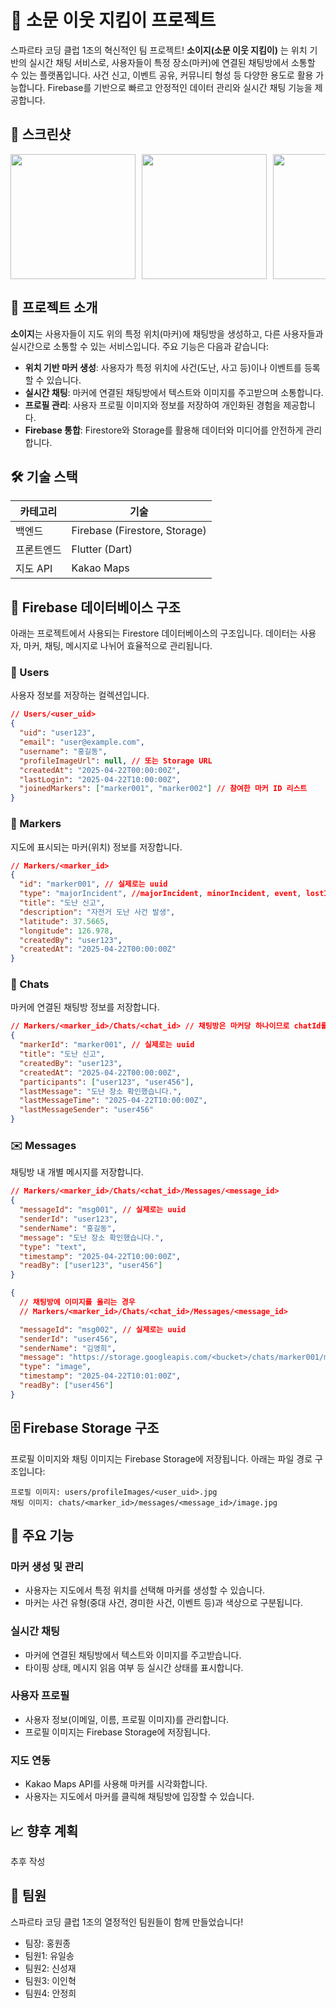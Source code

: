 # 🚨 소문 이웃 지킴이 프로젝트

스파르타 코딩 클럽 1조의 혁신적인 팀 프로젝트! **소이지(소문 이웃 지킴이)** 는 위치 기반의 실시간 채팅 서비스로, 사용자들이 특정 장소(마커)에 연결된 채팅방에서 소통할 수 있는 플랫폼입니다. 사건 신고, 이벤트 공유, 커뮤니티 형성 등 다양한 용도로 활용 가능합니다. Firebase를 기반으로 빠르고 안정적인 데이터 관리와 실시간 채팅 기능을 제공합니다.

## 📱 스크린샷

<div style="display: flex; flex-wrap: nowrap; overflow-x: auto; gap: 10px; margin-bottom: 20px;">
  <img src="https://github.com/user-attachments/assets/1cf0b139-8020-413d-a554-dd9400028798" width="200"/>
  <img src="https://github.com/user-attachments/assets/e53f517a-1045-4b4e-a0c5-fc4d9cbf1ace" width="200" />
  <img src="https://github.com/user-attachments/assets/658d7ec3-5475-4075-a8af-480752be9551" width="200" />
  <img src="https://github.com/user-attachments/assets/b03646cf-eb08-463e-a4f4-1f704f3676d1" width="200" />
  <img src="https://github.com/user-attachments/assets/a09d938f-65a2-4baf-898d-0db095526770" width="200" />
  <img src="https://github.com/user-attachments/assets/da09ca87-bcf3-4081-a850-ab2b47e19441" width="200" />
  <img src="https://github.com/user-attachments/assets/9d409a8c-93b0-421e-a915-cbe485482a11" width="200" />
  <img src="https://github.com/user-attachments/assets/7e41a564-6f72-4967-9356-82044de956c3" width="200" />
  <img src="https://github.com/user-attachments/assets/ad972b55-0b04-4bd1-88c7-b8925ff909ac" width="200" />
  <img src="https://github.com/user-attachments/assets/b302110f-dede-4622-a285-3780e571ac8a" width="200" />
  <img src="https://github.com/user-attachments/assets/aae2a213-703c-4209-b8bd-f44ff9fc2496" width="200" />
  <img src="https://github.com/user-attachments/assets/7c63a32b-a9aa-42f3-b348-eee87cdea760" width="200" />
  <img src="https://github.com/user-attachments/assets/76d2b45c-afc4-4403-ae83-ec7571cf361e" width="200" />
  <img src="https://github.com/user-attachments/assets/59e5fb96-1ab5-4d9c-8fb4-dfaca5f4dd56" width="200" />
  <img src="https://github.com/user-attachments/assets/880518ba-cdda-4717-8f90-424b07e49290" width="200" />
  <img src="https://github.com/user-attachments/assets/4085aef6-10c2-458a-b6ec-7387b8c294c1" width="200" />
</div>



## 🎯 프로젝트 소개

**소이지**는 사용자들이 지도 위의 특정 위치(마커)에 채팅방을 생성하고, 다른 사용자들과 실시간으로 소통할 수 있는 서비스입니다. 주요 기능은 다음과 같습니다:

- **위치 기반 마커 생성**: 사용자가 특정 위치에 사건(도난, 사고 등)이나 이벤트를 등록할 수 있습니다.
- **실시간 채팅**: 마커에 연결된 채팅방에서 텍스트와 이미지를 주고받으며 소통합니다.
- **프로필 관리**: 사용자 프로필 이미지와 정보를 저장하여 개인화된 경험을 제공합니다.
- **Firebase 통합**: Firestore와 Storage를 활용해 데이터와 미디어를 안전하게 관리합니다.

## 🛠️ 기술 스택

| 카테고리   | 기술                          |
| ---------- | ----------------------------- |
| 백엔드     | Firebase (Firestore, Storage) |
| 프론트엔드 | Flutter (Dart)                |
| 지도 API   | Kakao Maps                    |

## 📂 Firebase 데이터베이스 구조

아래는 프로젝트에서 사용되는 Firestore 데이터베이스의 구조입니다. 데이터는 사용자, 마커, 채팅, 메시지로 나뉘어 효율적으로 관리됩니다.

### 👤 Users

사용자 정보를 저장하는 컬렉션입니다.

```json
// Users/<user_uid>
{
  "uid": "user123",
  "email": "user@example.com",
  "username": "홍길동",
  "profileImageUrl": null, // 또는 Storage URL
  "createdAt": "2025-04-22T00:00:00Z",
  "lastLogin": "2025-04-22T10:00:00Z",
  "joinedMarkers": ["marker001", "marker002"] // 참여한 마커 ID 리스트
}
```

### 📍 Markers

지도에 표시되는 마커(위치) 정보를 저장합니다.

```json
// Markers/<marker_id>
{
  "id": "marker001", // 실제로는 uuid
  "type": "majorIncident", //majorIncident, minorIncident, event, lostItem
  "title": "도난 신고",
  "description": "자전거 도난 사건 발생",
  "latitude": 37.5665,
  "longitude": 126.978,
  "createdBy": "user123",
  "createdAt": "2025-04-22T00:00:00Z"
}
```

### 💬 Chats

마커에 연결된 채팅방 정보를 저장합니다.

```json
// Markers/<marker_id>/Chats/<chat_id> // 채팅방은 마커당 하나이므로 chatId를 알 필요는 없음
{
  "markerId": "marker001", // 실제로는 uuid
  "title": "도난 신고",
  "createdBy": "user123",
  "createdAt": "2025-04-22T00:00:00Z",
  "participants": ["user123", "user456"],
  "lastMessage": "도난 장소 확인했습니다.",
  "lastMessageTime": "2025-04-22T10:00:00Z",
  "lastMessageSender": "user456"
}
```

### ✉️ Messages

채팅방 내 개별 메시지를 저장합니다.

```json
// Markers/<marker_id>/Chats/<chat_id>/Messages/<message_id>
{
  "messageId": "msg001", // 실제로는 uuid
  "senderId": "user123",
  "senderName": "홍길동",
  "message": "도난 장소 확인했습니다.",
  "type": "text",
  "timestamp": "2025-04-22T10:00:00Z",
  "readBy": ["user123", "user456"]
}
```

```json
{
  // 채팅방에 이미지를 올리는 경우
  // Markers/<marker_id>/Chats/<chat_id>/Messages/<message_id>

  "messageId": "msg002", // 실제로는 uuid
  "senderId": "user456",
  "senderName": "김영희",
  "message": "https://storage.googleapis.com/<bucket>/chats/marker001/messages/msg002/image.jpg",
  "type": "image",
  "timestamp": "2025-04-22T10:01:00Z",
  "readBy": ["user456"]
}
```

## 🗄️ Firebase Storage 구조

프로필 이미지와 채팅 이미지는 Firebase Storage에 저장됩니다. 아래는 파일 경로 구조입니다:

```
프로필 이미지: users/profileImages/<user_uid>.jpg
채팅 이미지: chats/<marker_id>/messages/<message_id>/image.jpg
```

## 🚀 주요 기능

### 마커 생성 및 관리

- 사용자는 지도에서 특정 위치를 선택해 마커를 생성할 수 있습니다.
- 마커는 사건 유형(중대 사건, 경미한 사건, 이벤트 등)과 색상으로 구분됩니다.

### 실시간 채팅

- 마커에 연결된 채팅방에서 텍스트와 이미지를 주고받습니다.
- 타이핑 상태, 메시지 읽음 여부 등 실시간 상태를 표시합니다.

### 사용자 프로필

- 사용자 정보(이메일, 이름, 프로필 이미지)를 관리합니다.
- 프로필 이미지는 Firebase Storage에 저장됩니다.

### 지도 연동

- Kakao Maps API를 사용해 마커를 시각화합니다.
- 사용자는 지도에서 마커를 클릭해 채팅방에 입장할 수 있습니다.

## 📈 향후 계획

추후 작성

## 👥 팀원

스파르타 코딩 클럽 1조의 열정적인 팀원들이 함께 만들었습니다!

- 팀장: 홍원종
- 팀원1: 유일송
- 팀원2: 신성재
- 팀원3: 이인혁
- 팀원4: 안정희
